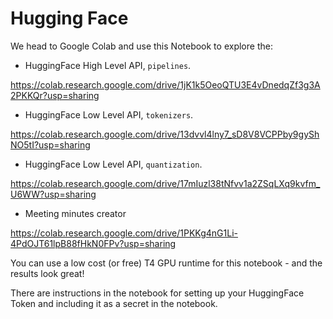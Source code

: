 # Hugging Face

We head to Google Colab and use this Notebook to explore the:

- HuggingFace High Level API, `pipelines`.

https://colab.research.google.com/drive/1jK1k5OeoQTU3E4vDnedqZf3g3A2PKKQr?usp=sharing

- HuggingFace Low Level API, `tokenizers`.

https://colab.research.google.com/drive/13dvvl4lny7_sD8V8VCPPby9gyShNO5tI?usp=sharing

- HuggingFace Low Level API, `quantization`.

https://colab.research.google.com/drive/17mIuzl38tNfvv1a2ZSqLXq9kvfm_U6WW?usp=sharing

- Meeting minutes creator

https://colab.research.google.com/drive/1PKKg4nG1Li-4PdOJT61lpB88fHkN0FPv?usp=sharing

You can use a low cost (or free) T4 GPU runtime for this notebook - and the results look great!

There are instructions in the notebook for setting up your HuggingFace Token and including it as a secret in the notebook.
